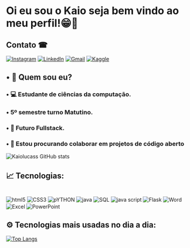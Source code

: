 # Oi eu sou o Kaio seja bem vindo ao meu perfil!😁👋

## Contato ☎
[![Instagram](https://img.shields.io/badge/Instagram-E4405F?style=for-the-badge&logo=instagram&logoColor=white)](https://instagram.com/kl.kaio_lucas)
[![LinkedIn](https://img.shields.io/badge/LinkedIn-0077B5?style=for-the-badge&logo=linkedin&logoColor=white)](https://www.linkedin.com/in/kaio-lucas-araújo-silva-051641249/)
[![Gmail](https://img.shields.io/badge/Gmail-D14836?style=for-the-badge&logo=gmail&logoColor=white)](mailto:kaiosaulo22@gmail.com)
[![Kaggle](https://img.shields.io/badge/Kaggle-20BEFF?style=for-the-badge&logo=Kaggle&logoColor=white)](https://www.kaggle.com/kaiolucasaraujosilva)

## • 🤔  Quem sou eu?
### •  💻 Estudante de ciências da computação.
### •  5º semestre turno Matutino.
### •  🎯  Futuro Fullstack.
### •  👯 Estou procurando colaborar em projetos de código aberto

![Kaiolucass GitHub stats](https://github-readme-stats.vercel.app/api?username=Kaiolucass&show_icons=true&theme=radical)

## 📈 Tecnologias:

<div style="display: inline-block"><br/>
    <img align="center"alt="html5" src="https://img.shields.io/badge/HTML5-E34F26?style=for-the-badge&logo=html5&logoColor=white">
    <img align="center"alt="CSS3" src="https://img.shields.io/badge/CSS3-1572B6?style=for-the-badge&logo=css3&logoColor=white">
    <img align="center"alt="pYTHON" src="https://img.shields.io/badge/Python-3776AB?style=for-the-badge&logo=python&logoColor=white">
    <img align="center"alt="java" src="https://img.shields.io/badge/Java-ED8B00?style=for-the-badge&logo=openjdk&logoColor=white">
    <img align="center"alt="SQL" src="https://img.shields.io/badge/MySQL-00000F?style=for-the-badge&logo=mysql&logoColor=white">
    <img align="center"alt="java script" src="https://img.shields.io/badge/JavaScript-F7DF1E?style=for-the-badge&logo=javascript&logoColor=black">
    <img align="center"alt="Flask" src="https://img.shields.io/badge/Flask-000000?style=for-the-badge&logo=flask&logoColor=white">
    <img align="center"alt="Word" src="https://img.shields.io/badge/Microsoft_Word-2B579A?style=for-the-badge&logo=microsoft-word&logoColor=white">
    <img align="center"alt="Excel" src="https://img.shields.io/badge/Microsoft_Excel-217346?style=for-the-badge&logo=microsoft-excel&logoColor=white">
    <img align="center"alt="PowerPoint" src="https://img.shields.io/badge/Microsoft_PowerPoint-B7472A?style=for-the-badge&logo=microsoft-powerpoint&logoColo">
</div>


## ⚙ Tecnologias mais usadas no dia a dia:
[![Top Langs](https://github-readme-stats.vercel.app/api/top-langs/?username=Kaiolucass&layout=donut&theme=radical)](https://github.com/Kaiolucass/github-readme-stats)
